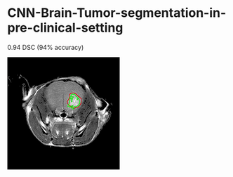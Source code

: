 # CNN-Brain-Tumor-segmentation-in-pre-clinical-setting

0.94 DSC (94% accuracy)

![hello](demo/Stack.gif)
